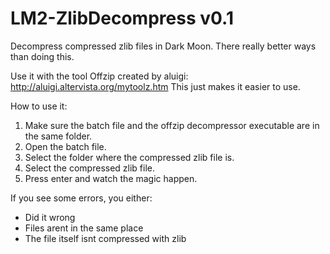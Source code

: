 # LM2-ZlibDecompress v0.1
Decompress compressed zlib files in Dark Moon. There really better ways than doing this.

Use it with the tool Offzip created by aluigi: http://aluigi.altervista.org/mytoolz.htm
This just makes it easier to use.

How to use it:
1. Make sure the batch file and the offzip decompressor executable are in the same folder.
2. Open the batch file.
3. Select the folder where the compressed zlib file is.
4. Select the compressed zlib file.
5. Press enter and watch the magic happen.

If you see some errors, you either:

- Did it wrong
- Files arent in the same place
- The file itself isnt compressed with zlib
